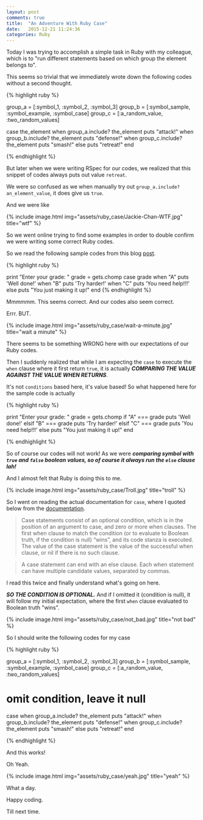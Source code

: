 ```yaml
---
layout: post
comments: true
title:  "An Adventure With Ruby Case"
date:   2015-12-21 11:24:36
categories: Ruby
---
```


Today I was trying to accomplish a simple task in Ruby with my colleague, which is to \"run different statements based on which group the element belongs to\".

This seems so trivial that we immediately wrote down the following codes without a second thought. 

{% highlight ruby %}
  
group_a = [:symbol_1, :symbol_2, :symbol_3]
group_b = [:symbol_sample, :symbol_example, :symbol_case]
group_c = [:a_random_value, :two_random_values]

case the_element
when group_a.include? the_element
  puts "attack!"
when group_b.include? the_element
  puts "defense!"
when group_c.include? the_element
  puts "smash!"
else 
  puts "retreat!"
end

{% endhighlight %}

But later when we were writing RSpec for our codes, we realized that this snippet of codes always puts out value `retreat`.

We were so confused as we when manually try out `group_a.include? an_element_value`, it does give us `true`.

And we were like 

{% include image.html img="assets/ruby_case/Jackie-Chan-WTF.jpg" title="wtf" %}

So we went online trying to find some examples in order to double confirm we were writing some correct Ruby codes.

So we read the following sample codes from this blog [post](http://www.skorks.com/2009/08/how-a-ruby-case-statement-works-and-what-you-can-do-with-it/).

{% highlight ruby %}
  
print "Enter your grade: "
grade = gets.chomp
case grade
when "A"
  puts 'Well done!'
when "B"
  puts 'Try harder!'
when "C"
  puts 'You need help!!!'
else
  puts "You just making it up!"
end
{% endhighlight %}

Mmmmmm. This seems correct. And our codes also seem correct.

Errr. BUT.

{% include image.html img="assets/ruby_case/wait-a-minute.jpg" title="wait a minute" %}

There seems to be something WRONG here with our expectations of our Ruby codes.

Then I suddenly realized that while I am expecting the `case` to execute the `when` clause where it first return `true`, it is actually ***COMPARING THE VALUE AGAINST THE VALUE WHEN RETURNS***.


It's not `conditions` based here, it's value based! So what happened here for the sample code is actually 

{% highlight ruby %}

print "Enter your grade: "
grade = gets.chomp
if "A" === grade
  puts 'Well done!'
elsif "B" === grade
  puts 'Try harder!'
elsif "C" === grade
  puts 'You need help!!!'
else
  puts "You just making it up!"
end

{% endhighlight %}

So of course our codes will not work! As we were ***comparing symbol with `true` and `false` boolean values, so of course it always run the `else` clause lah!***

And I almost felt that Ruby is doing this to me.

{% include image.html img="assets/ruby_case/Troll.jpg" title="troll" %}

So I went on reading the actual documentation for `case`, where I quoted below from the [documentation](http://ruby-doc.org/docs/keywords/1.9/Object.html#method-i-case).

> Case statements consist of an optional condition, which is in the position of an argument to case, and zero or more when clauses. The first when clause to match the condition (or to evaluate to Boolean truth, if the condition is null) “wins”, and its code stanza is executed. The value of the case statement is the value of the successful when clause, or nil if there is no such clause.

> A case statement can end with an else clause. Each when statement can have multiple candidate values, separated by commas.

I read this twice and finally understand what's going on here. 

***SO THE CONDITION IS OPTIONAL.*** And if I omitted it (condition is null), it will follow my initial expectation, where the first `when` clause evaluated to Boolean truth \"wins\".

{% include image.html img="assets/ruby_case/not_bad.jpg" title="not bad" %}

So I should write the following codes for my case

{% highlight ruby %}
  
group_a = [:symbol_1, :symbol_2, :symbol_3]
group_b = [:symbol_sample, :symbol_example, :symbol_case]
group_c = [:a_random_value, :two_random_values]

# omit condition, leave it null
case 
when group_a.include? the_element
  puts "attack!"
when group_b.include? the_element
  puts "defense!"
when group_c.include? the_element
  puts "smash!"
else 
  puts "retreat!"
end

{% endhighlight %}

And this works!

Oh Yeah.

{% include image.html img="assets/ruby_case/yeah.jpg" title="yeah" %}

What a day.

Happy coding. 

Till next time.
